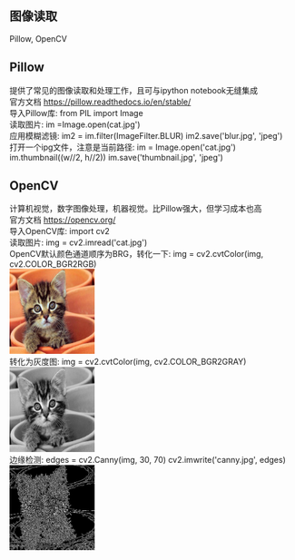 图像读取
-------
Pillow, OpenCV    

Pillow
-------
提供了常见的图像读取和处理工作，且可与ipython notebook无缝集成  
官方文档    https://pillow.readthedocs.io/en/stable/  
导入Pillow库:                          from PIL import Image   
读取图片:                              im =Image.open(cat.jpg')  
应用模糊滤镜:                          im2 = im.filter(ImageFilter.BLUR) im2.save('blur.jpg', 'jpeg')  
打开一个ipg文件，注意是当前路径:         im = Image.open('cat.jpg') im.thumbnail((w//2, h//2)) im.save('thumbnail.jpg', 'jpeg') 


OpenCV
-------
计算机视觉，数字图像处理，机器视觉。比Pillow强大，但学习成本也高  
官方文档    https://opencv.org/   
导入OpenCV库:                          import cv2     
读取图片:                              img = cv2.imread('cat.jpg')    
OpenCV默认颜色通道顺序为BRG，转化一下:   img = cv2.cvtColor(img, cv2.COLOR_BGR2RGB)  
<img width="150" height="150" src="https://github.com/zhaying0617/Datawhale-CV/blob/master/img-storage/图片1.png">    
转化为灰度图:                           img = cv2.cvtColor(img, cv2.COLOR_BGR2GRAY)  
<img width="150" height="150" src="https://github.com/zhaying0617/Datawhale-CV/blob/master/img-storage/图片2.png">  
边缘检测:                               edges = cv2.Canny(img, 30, 70) cv2.imwrite('canny.jpg', edges)  
<img width="150" height="150" src="https://github.com/zhaying0617/Datawhale-CV/blob/master/img-storage/图片3.png">  

